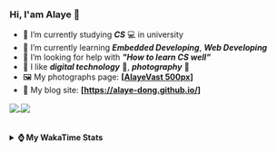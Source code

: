 ### Hi, **I'am Alaye** 👋

- 📖 I’m currently studying ***CS*** 💻 in university
- 🌱 I’m currently learning ***Embedded Developing***, ***Web Developing***
- 🤔 I’m looking for help with ***"How to learn CS well"***
- 🤩 I like ***digital technology*** 📱, ***photography*** 📸
- 🖼️ My photographs page: **[[AlayeVast 500px](https://500px.com.cn/AlayeVast)]**
- 📰 My blog site: **[https://alaye-dong.github.io/]**

<!--
[![Alaye's GitHub stats](https://github-readme-stats.vercel.app/api?username=Alaye-Dong&custom_title=Alaye%20Dong`s%20GitHub%20stats&show_icons=true&rank_icon=percentile&theme=transparent&include_all_commits=true&count_private=true)](https://github.com/anuraghazra/github-readme-stats) 
[![Top Langs](https://github-readme-stats.vercel.app/api/top-langs/?username=Alaye-Dong\&layout=compact&theme=transparent)](https://github.com/anuraghazra/github-readme-stats)
-->
<a href="https://github.com/anuraghazra/github-readme-stats">
  <img height=200 align="center" src="https://github-readme-stats.vercel.app/api?username=Alaye-Dong&custom_title=Alaye%20Dong`s%20GitHub%20stats&show_icons=true&rank_icon=percentile&theme=transparent&include_all_commits=true&count_private=true" />
</a>
<a href="https://github.com/anuraghazra/convoychat">
  <img height=200 align="center" src="https://github-readme-stats.vercel.app/api/top-langs/?username=Alaye-Dong&layout=compact&theme=transparent&include_all_commits=true&count_private=true&langs_count=8&card_width=300" />
</a>

<br />
<br />

<div style="display:none"> 
  <img src="https://visitor-badge.laobi.icu/badge?page_id=Alaye-Dong.Alaye-Dong"/>
</div>
<br />

<details>	
  <summary><b> ⌚ My WakaTime Stats </b></summary>

<br />

<!--START_SECTION:waka-->
![Code Time](http://img.shields.io/badge/Code%20Time-24%20hrs%2010%20mins-blue)

![Profile Views](http://img.shields.io/badge/Profile%20Views-198-blue)

![Lines of code](https://img.shields.io/badge/From%20Hello%20World%20I%27ve%20Written-742.3%20thousand%20lines%20of%20code-blue)

**🐱 My GitHub Data** 

> 📦 33.0 kB Used in GitHub's Storage 
 > 
> 🚫 Not Opted to Hire
 > 
> 📜 9 Public Repositories 
 > 
> 🔑 3 Private Repositories 
 > 
**I'm a Night 🦉** 

```text
🌞 Morning                45 commits          █░░░░░░░░░░░░░░░░░░░░░░░░   05.80 % 
🌆 Daytime                280 commits         █████████░░░░░░░░░░░░░░░░   36.08 % 
🌃 Evening                294 commits         █████████░░░░░░░░░░░░░░░░   37.89 % 
🌙 Night                  157 commits         █████░░░░░░░░░░░░░░░░░░░░   20.23 % 
```
📅 **I'm Most Productive on Sunday** 

```text
Monday                   114 commits         ████░░░░░░░░░░░░░░░░░░░░░   14.69 % 
Tuesday                  91 commits          ███░░░░░░░░░░░░░░░░░░░░░░   11.73 % 
Wednesday                94 commits          ███░░░░░░░░░░░░░░░░░░░░░░   12.11 % 
Thursday                 109 commits         ████░░░░░░░░░░░░░░░░░░░░░   14.05 % 
Friday                   89 commits          ███░░░░░░░░░░░░░░░░░░░░░░   11.47 % 
Saturday                 96 commits          ███░░░░░░░░░░░░░░░░░░░░░░   12.37 % 
Sunday                   183 commits         ██████░░░░░░░░░░░░░░░░░░░   23.58 % 
```


📊 **This Week I Spent My Time On** 

```text
💬 Programming Languages: 
Markdown                 9 hrs 13 mins       ██████████░░░░░░░░░░░░░░░   38.15 % 
SCSS                     3 hrs 16 mins       ███░░░░░░░░░░░░░░░░░░░░░░   13.54 % 
C                        3 hrs 3 mins        ███░░░░░░░░░░░░░░░░░░░░░░   12.63 % 
JSON                     1 hr 45 mins        ██░░░░░░░░░░░░░░░░░░░░░░░   07.26 % 
CSS                      1 hr 37 mins        ██░░░░░░░░░░░░░░░░░░░░░░░   06.72 % 

🔥 Editors: 
VS Code                  24 hrs 10 mins      █████████████████████████   100.00 % 

🐱‍💻 Projects: 
alaye-dong.github.io     13 hrs 8 mins       ██████████████░░░░░░░░░░░   54.32 % 
SmartCar_BST_Epoilt      3 hrs 31 mins       ████░░░░░░░░░░░░░░░░░░░░░   14.55 % 
TypeScript_Study         2 hrs 31 mins       ███░░░░░░░░░░░░░░░░░░░░░░   10.42 % 
Shift2Modern             2 hrs 6 mins        ██░░░░░░░░░░░░░░░░░░░░░░░   08.73 % 
lib                      1 hr 24 mins        █░░░░░░░░░░░░░░░░░░░░░░░░   05.82 % 
```

**I Mostly Code in C** 

```text
C                        7 repos             ████████████░░░░░░░░░░░░░   50.00 % 
C++                      2 repos             ████░░░░░░░░░░░░░░░░░░░░░   14.29 % 
SCSS                     1 repo              ██░░░░░░░░░░░░░░░░░░░░░░░   07.14 % 
Python                   1 repo              ██░░░░░░░░░░░░░░░░░░░░░░░   07.14 % 
Ruby                     1 repo              ██░░░░░░░░░░░░░░░░░░░░░░░   07.14 % 
```



**Timeline**

![Lines of Code chart](https://raw.githubusercontent.com/Alaye-Dong/Alaye-Dong/main/assets/bar_graph.png)


 Last Updated on 26/07/2024 18:39:55 UTC
<!--END_SECTION:waka-->

</details>
